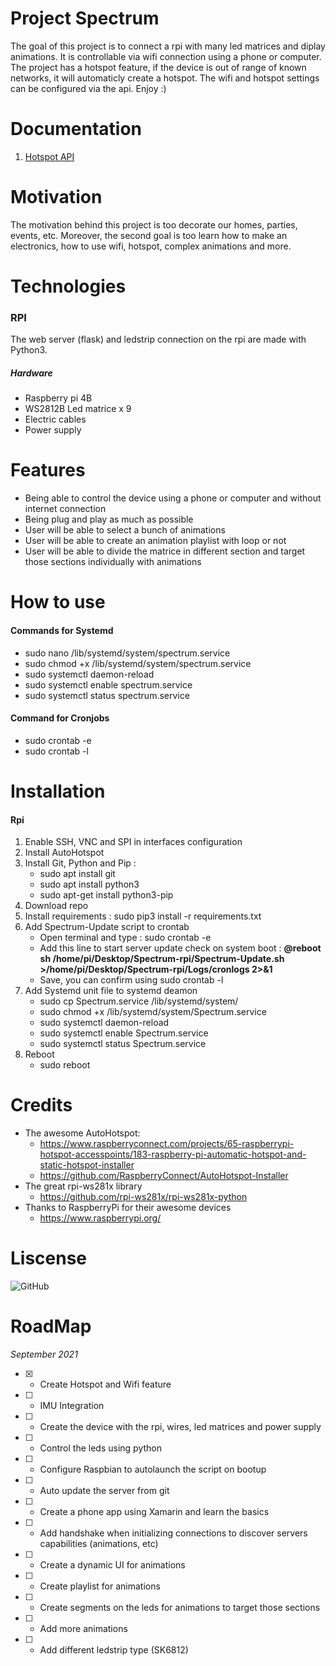 # Project Spectrum
The goal of this project is to connect a rpi with many led matrices and diplay animations.
It is controllable via wifi connection using a phone or computer. 
The project has a hotspot feature, if the device is out of range of known networks, it will automaticly create a hotspot.
The wifi and hotspot settings can be configured via the api.
Enjoy :)

# Documentation
1. [Hotspot API](docs/hotspot_api.md)

# Motivation
The motivation behind this project is too decorate our homes, parties, events, etc.
Moreover, the second goal is too learn how to make an electronics, how to use wifi, hotspot, complex animations and more.

# Technologies

### RPI
The web server (flask) and ledstrip connection on the rpi are made with Python3.

##### Hardware
 - Raspberry pi 4B
 - WS2812B Led matrice x 9
 - Electric cables
 - Power supply

# Features
- Being able to control the device using a phone or computer and without internet connection
- Being plug and play as much as possible
- User will be able to select a bunch of animations
- User will be able to create an animation playlist with loop or not
- User will be able to divide the matrice in different section and target those sections individually with animations

# How to use
#### **Commands for Systemd**
 - sudo nano /lib/systemd/system/spectrum.service 
 - sudo chmod +x /lib/systemd/system/spectrum.service
 - sudo systemctl daemon-reload
 - sudo systemctl enable spectrum.service
 - sudo systemctl status spectrum.service

#### **Command for Cronjobs**
 - sudo crontab -e
 - sudo crontab -l

# Installation
 #### Rpi
 1. Enable SSH, VNC and SPI in interfaces configuration
 2. Install AutoHotspot
 3. Install Git, Python and Pip :
    - sudo apt install git
    - sudo apt install python3
    - sudo apt-get install python3-pip
 5. Download repo
 6. Install requirements : sudo pip3 install -r requirements.txt
 7. Add Spectrum-Update script to crontab
    - Open terminal and type : sudo crontab -e
    - Add this line to start server update check on system boot : **@reboot sh /home/pi/Desktop/Spectrum-rpi/Spectrum-Update.sh >/home/pi/Desktop/Spectrum-rpi/Logs/cronlogs 2>&1**
    - Save, you can confirm using sudo crontab -l
 8. Add Systemd unit file to systemd deamon
    - sudo cp Spectrum.service /lib/systemd/system/
    - sudo chmod +x /lib/systemd/system/Spectrum.service
    - sudo systemctl daemon-reload
    - sudo systemctl enable Spectrum.service
    - sudo systemctl status Spectrum.service
 9. Reboot
    - sudo reboot

# Credits
- The awesome AutoHotspot: 
    - https://www.raspberryconnect.com/projects/65-raspberrypi-hotspot-accesspoints/183-raspberry-pi-automatic-hotspot-and-static-hotspot-installer
    - https://github.com/RaspberryConnect/AutoHotspot-Installer
- The great rpi-ws281x library
    - https://github.com/rpi-ws281x/rpi-ws281x-python
- Thanks to RaspberryPi for their awesome devices
    - https://www.raspberrypi.org/

# Liscense
![GitHub](https://img.shields.io/github/license/maxthom/game-boulette-v2?style=flat-square)

# RoadMap
*September 2021*
- [x] - Create Hotspot and Wifi feature
- [ ] - IMU Integration
- [ ] - Create the device with the rpi, wires, led matrices and power supply
- [ ] - Control the leds using python
- [ ] - Configure Raspbian to autolaunch the script on bootup
- [ ] - Auto update the server from git
- [ ] - Create a phone app using Xamarin and learn the basics
- [ ] - Add handshake when initializing connections to discover servers capabilities (animations, etc)
- [ ] - Create a dynamic UI for animations
- [ ] - Create playlist for animations
- [ ] - Create segments on the leds for animations to target those sections
- [ ] - Add more animations
- [ ] - Add different ledstrip type (SK6812)


